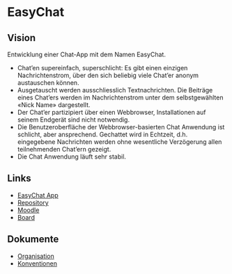 # EasyChat

## Vision
Entwicklung einer Chat-App mit dem Namen EasyChat.
- Chat’en supereinfach, superschlicht: Es gibt einen einzigen Nachrichtenstrom, über den sich beliebig viele Chat’er anonym austauschen können.
- Ausgetauscht werden ausschliesslich Textnachrichten. Die Beiträge eines Chat’ers werden im Nachrichtenstrom unter dem selbstgewählten «Nick Name» dargestellt.
- Der Chat’er partizipiert über einen Webbrowser, Installationen auf seinem Endgerät sind nicht notwendig.
- Die Benutzeroberfläche der Webbrowser-basierten Chat Anwendung ist schlicht, aber ansprechend. Gechattet wird in Echtzeit, d.h. eingegebene Nachrichten werden ohne wesentliche Verzögerung allen teilnehmenden Chat’ern gezeigt.
- Die Chat Anwendung läuft sehr stabil.

## Links
- [EasyChat App](https://ost-swl1-hs20-team-3.github.io/EasyChat)
- [Repository](https://github.com/ost-swl1-hs20-team-3/EasyChat)
- [Moodle](https://elearning.fhsg.ch/course/view.php?id=4473)
- [Board](https://app.vivifyscrum.com/boards/99679)

## Dokumente
- [Organisation](docs/organisation.md)
- [Konventionen](docs/konventionen.md)
